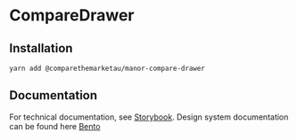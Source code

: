# CompareDrawer

## Installation

`yarn add @comparethemarketau/manor-compare-drawer`


## Documentation

For technical documentation, see [Storybook](https://services.dev.comparethemarket.cloud/manor/?path=/docs/components-comparedrawer--comparedrawer).
Design system documentation can be found here [Bento](https://www.figma.com/file/xnaWFuAPuqFAgsoYrwRVQz/Bento-%7C-Design-System?node-id=9042%3A655)
